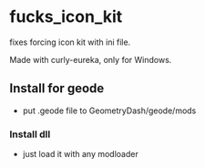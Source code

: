 # fucks\_icon\_kit

fixes forcing icon kit with ini file.

Made with curly-eureka, only for Windows.

## Install for geode
- put .geode file to GeometryDash/geode/mods
### Install dll
- just load it with any modloader

